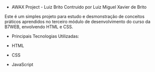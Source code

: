 - AWAX Project - Luiz Brito
Contruido por Luiz Miguel Xavier de Brito

Este é um simples projeto para estudo e desmonstração de conceitos práticos aprendidos no terceiro módulo de desenvolvimento do curso da B7WEB, envolvendo HTML e CSS.

- Principais Tecnologias Utilizadas:

- HTML
- CSS
- JavaScript
